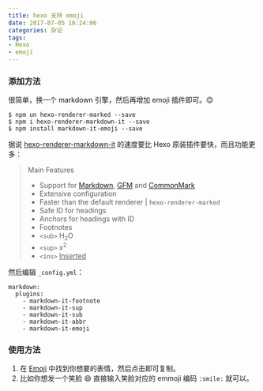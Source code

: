 ```yaml
---
title: hexo 支持 emoji
date: 2017-07-05 16:24:06
categories: 杂记
tags:
- Hexo
- emoji
---
```


### 添加方法

很简单，换一个 markdown 引擎，然后再增加 emoji 插件即可。:blush:

```shell
$ npm un hexo-renderer-marked --save
$ npm i hexo-renderer-markdown-it --save 
$ npm install markdown-it-emoji --save
```
据说 [hexo-renderer-markdown-it](https://github.com/hexojs/hexo-renderer-markdown-it) 的速度要比 Hexo 原装插件要快，而且功能更多：

<!--more-->

> Main Features
>- Support for [Markdown], [GFM] and [CommonMark]
>- Extensive configuration
>- Faster than the default renderer | `hexo-renderer-marked`
>- Safe ID for headings
>- Anchors for headings with ID
>- Footnotes
>- `<sub>` H<sub>2</sub>O
>- `<sup>` x<sup>2</sup>
>- `<ins>` <ins>Inserted</ins>


然后编辑 `_config.yml`：

```
markdown:
  plugins:
    - markdown-it-footnote
    - markdown-it-sup
    - markdown-it-sub
    - markdown-it-abbr
    - markdown-it-emoji
```

### 使用方法

1. 在 [Emoji](https://emoji.codes/) 中找到你想要的表情，然后点击即可复制。
2. 比如你想发一个笑脸 :smile: 直接输入笑脸对应的 emmoji 编码 `:smile:` 就可以。


[CommonMark]: http://commonmark.org/
[Markdown]: http://daringfireball.net/projects/markdown/
[GFM]: https://help.github.com/articles/github-flavored-markdown/
[Markdown-it]: https://github.com/markdown-it/markdown-it
[Hexo]: http://hexo.io/